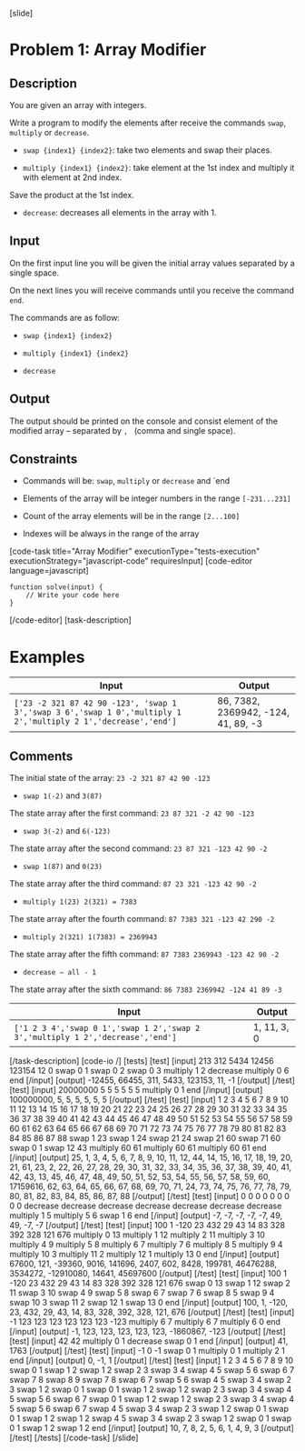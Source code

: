 [slide]
# Problem 1: Array Modifier
## Description
You are given an array with integers.

Write a program to modify the elements after receive the commands `swap`, `multiply` or `decrease`.

* `swap {index1} {index2}`: take two elements and swap their places.

* `multiply {index1} {index2}`: take element at the 1st index and multiply it with element at 2nd index. 

Save the product at the 1st index.

* `decrease`: decreases all elements in the array with 1.



## Input
On the first input line you will be given the initial array values separated by a single space.

On the next lines you will receive commands until you receive the command `end`. 

The commands are as follow: 

* `swap {index1} {index2}`

* `multiply {index1} {index2}`

* `decrease`


## Output
The output should be printed on the console and consist element of the modified array – separated by `, ` (comma and single space).

## Constraints

* Commands will be: `swap`, `multiply` or `decrease` and `end

* Elements of the array will be integer numbers in the range `[-231...231]`

* Count of the array elements will be in the range `[2...100]`

* Indexes will be always in the range of the array



[code-task title="Array Modifier" executionType="tests-execution" executionStrategy="javascript-code" requiresInput]
[code-editor language=javascript]
```
function solve(input) {
	// Write your code here
}
```
[/code-editor]
[task-description]

# Examples

| **Input** | **Output** |
| --- | --- |
|`['23 -2 321 87 42 90 -123', 'swap 1 3','swap 3 6','swap 1 0','multiply 1 2','multiply 2 1','decrease','end']`| 86, 7382, 2369942, -124, 41, 89, -3|

## Comments

The initial state of the array: `23 -2 321 87 42 90 -123`

* `swap 1(-2)` and `3(87)`

The state array after the first command: `23 87 321 -2 42 90 -123`

* `swap 3(-2)` and `6(-123)` 

The state array after the second command: `23 87 321 -123 42 90 -2`

* `swap 1(87)` and `0(23)`

The state array after the third command: `87 23 321 -123 42 90 -2`

* `multiply 1(23) 2(321) = 7383`

The state array after the fourth command: `87 7383 321 -123 42 290 -2`

* `multiply 2(321) 1(7383) = 2369943` 

The state array after the fifth command: `87 7383 2369943 -123 42 90 -2`

* `decrease – all - 1`

The state array after the sixth command: `86 7383 2369942 -124 41 89 -3`


| **Input** | **Output** |
| --- | --- |
|`['1 2 3 4','swap 0 1','swap 1 2','swap 2 3','multiply 1 2','decrease','end']`| 1, 11, 3, 0|


[/task-description]
[code-io /]
[tests]
[test]
[input]
213 312 5434 12456 123154 12 0
swap 0 1
swap 0 2
swap 0 3
multiply 1 2
decrease
multiply 0 6
end
[/input]
[output]
\-12455, 66455, 311, 5433, 123153, 11, \-1
[/output]
[/test]
[test]
[input]
20000000 5 5 5 5 5 5
multiply 0 1
end
[/input]
[output]
100000000, 5, 5, 5, 5, 5, 5
[/output]
[/test]
[test]
[input]
1 2 3 4 5 6 7 8 9 10 11 12 13 14 15 16 17 18 19 20 21 22 23 24 25 26 27 28 29 30 31 32 33 34 35 36 37 38 39 40 41 42 43 44 45 46 47 48 49 50 51 52 53 54 55 56 57 58 59 60 61 62 63 64 65 66 67 68 69 70 71 72 73 74 75 76 77 78 79 80 81 82 83 84 85 86 87 88
swap 1 23
swap 1 24
swap 21 24
swap 21 60
swap 71 60
swap 0 1
swap 12 43
multiply 60 61
multiply 60 61
multiply 60 61
end
[/input]
[output]
25, 1, 3, 4, 5, 6, 7, 8, 9, 10, 11, 12, 44, 14, 15, 16, 17, 18, 19, 20, 21, 61, 23, 2, 22, 26, 27, 28, 29, 30, 31, 32, 33, 34, 35, 36, 37, 38, 39, 40, 41, 42, 43, 13, 45, 46, 47, 48, 49, 50, 51, 52, 53, 54, 55, 56, 57, 58, 59, 60, 17159616, 62, 63, 64, 65, 66, 67, 68, 69, 70, 71, 24, 73, 74, 75, 76, 77, 78, 79, 80, 81, 82, 83, 84, 85, 86, 87, 88
[/output]
[/test]
[test]
[input]
0 0 0 0 0 0 0 0 0
decrease
decrease
decrease
decrease
decrease
decrease
decrease
multiply 1 5
multiply 5 6
swap 1 6
end
[/input]
[output]
\-7, \-7, \-7, \-7, \-7, 49, 49, \-7, \-7
[/output]
[/test]
[test]
[input]
100 1 \-120 23 432 29 43 14 83 328 392 328 121 676
multiply 0 13
multiply 1 12
multiply 2 11
multiply 3 10
multiply 4 9
multiply 5 8
multiply 6 7
multiply 7 6
multiply 8 5
multiply 9 4
multiply 10 3
multiply 11 2
multiply 12 1
multiply 13 0
end
[/input]
[output]
67600, 121, \-39360, 9016, 141696, 2407, 602, 8428, 199781, 46476288, 3534272, \-12910080, 14641, 45697600
[/output]
[/test]
[test]
[input]
100 1 \-120 23 432 29 43 14 83 328 392 328 121 676
swap 0 13
swap 1 12
swap 2 11
swap 3 10
swap 4 9
swap 5 8
swap 6 7
swap 7 6
swap 8 5
swap 9 4
swap 10 3
swap 11 2
swap 12 1
swap 13 0
end
[/input]
[output]
100, 1, \-120, 23, 432, 29, 43, 14, 83, 328, 392, 328, 121, 676
[/output]
[/test]
[test]
[input]
\-1 123 123 123 123 123 123 \-123
multiply 6 7
multiply 6 7
multiply 6 0
end
[/input]
[output]
\-1, 123, 123, 123, 123, 123, \-1860867, \-123
[/output]
[/test]
[test]
[input]
42 42
multiply 0 1
decrease
swap 0 1
end
[/input]
[output]
41, 1763
[/output]
[/test]
[test]
[input]
\-1 0 \-1
swap 0 1
multiply 0 1
multiply 2 1
end
[/input]
[output]
0, \-1, 1
[/output]
[/test]
[test]
[input]
1 2 3 4 5 6 7 8 9 10
swap 0 1
swap 1 2
swap 1 2
swap 2 3
swap 3 4
swap 4 5
swap 5 6
swap 6 7
swap 7 8
swap 8 9
swap 7 8
swap 6 7
swap 5 6
swap 4 5
swap 3 4
swap 2 3
swap 1 2
swap 0 1
swap 0 1
swap 1 2
swap 1 2
swap 2 3
swap 3 4
swap 4 5
swap 5 6
swap 6 7
swap 0 1
swap 1 2
swap 1 2
swap 2 3
swap 3 4
swap 4 5
swap 5 6
swap 6 7
swap 4 5
swap 3 4
swap 2 3
swap 1 2
swap 0 1
swap 0 1
swap 1 2
swap 1 2
swap 4 5
swap 3 4
swap 2 3
swap 1 2
swap 0 1
swap 0 1
swap 1 2
swap 1 2
end
[/input]
[output]
10, 7, 8, 2, 5, 6, 1, 4, 9, 3
[/output]
[/test]
[/tests]
[/code-task]
[/slide]
